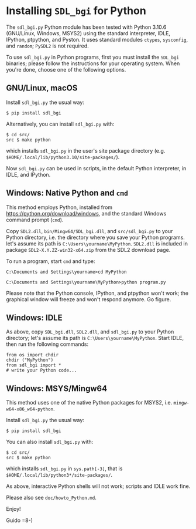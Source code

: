 # Installing `SDL_bgi` for Python

The `sdl_bgi.py` Python module has been tested with Python 3.10.6
(GNU/Linux, Windows, MSYS2) using the standard interpreter, IDLE,
IPython, ptpython, and Pyston. It uses standard modules `ctypes`,
`sysconfig`, and `random`; `PySDL2` is not required.

To use `sdl_bgi.py` in Python programs, first you must install the
`SDL_bgi` binaries; please follow the instructions for your operating
system. When you're done, choose one of the following options. 


## GNU/Linux, macOS

Install `sdl_bgi.py` the usual way:

```
$ pip install sdl_bgi
```

Alternatively, you can install `sdl_bgi.py` with:

```
$ cd src/
src $ make python
```

which installs `sdl_bgi.py` in the user's site package directory (e.g.
`$HOME/.local/lib/python3.10/site-packages/`).

Now `sdl_bgi.py` can be used in scripts, in the default Python
interpreter, in IDLE, and IPython.


## Windows: Native Python and `cmd`

This method employs Python, installed from
<https://python.org/download/windows>, and the standard Windows
command prompt (`cmd`).

Copy `SDL2.dll`, `bin/Mingw64/SDL_bgi.dll`, and `src/sdl_bgi.py` to
your Python directory, i.e. the directory where you save your Python
programs. let's assume its path is `C:\Users\yourname\MyPython`. 
`SDL2.dll` is included in package `SDL2-X.Y.ZZ-win32-x64.zip` from the
SDL2 download page.

To run a program, start `cmd` and type:

```
C:\Documents and Settings\yourname>cd MyPython

C:\Documents and Settings\yourname\MyPython>python program.py
```

Please note that the Python console, IPython, and ptpython won't work;
the graphical window will freeze and won't respond anymore. Go figure.


## Windows: IDLE

As above, copy `SDL_bgi.dll`, `SDL2.dll`, and `sdl_bgi.py` to your
Python directory; let's assume its path is
`C:\Users\yourname\MyPython`. Start IDLE, then run the following
commands:

```
from os import chdir
chdir ("MyPython")
from sdl_bgi import *
# write your Python code...
```

## Windows: MSYS/Mingw64

This method uses one of the native Python packages for MSYS2, i.e.
`mingw-w64-x86_w64-python`.

Install `sdl_bgi.py` the usual way:

```
$ pip install sdl_bgi
```

You can also install `sdl_bgi.py` with:

```
$ cd src/
src $ make python
```

which installs `sdl_bgi.py` in `sys.path[-3]`, that is 
`$HOME/.local/lib/python3*/site-packages/`.

As above, interactive Python shells will not work; scripts and IDLE
work fine. 

Please also see `doc/howto_Python.md`.

Enjoy!

Guido =8-)
